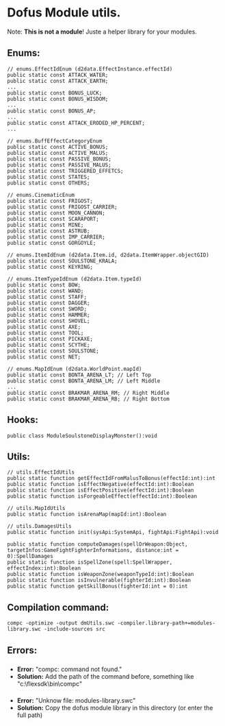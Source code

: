 Dofus Module utils.
===================

Note: **This is not a module**! Juste a helper library for your modules.

Enums:
------
```AS
// enums.EffectIdEnum (d2data.EffectInstance.effectId)
public static const ATTACK_WATER;
public static const ATTACK_EARTH;
...
public static const BONUS_LUCK;
public static const BONUS_WISDOM;
...
public static const BONUS_AP;
...
public static const ATTACK_ERODED_HP_PERCENT;
...
```
```AS
// enums.BuffEffectCategoryEnum
public static const ACTIVE_BONUS;
public static const ACTIVE_MALUS;
public static const PASSIVE_BONUS;
public static const PASSIVE_MALUS;
public static const TRIGGERED_EFFETCS;
public static const STATES;
public static const OTHERS;
```
```AS
// enums.CinematicEnum
public static const FRIGOST;
public static const FRIGOST_CARRIER;
public static const MOON_CANNON;
public static const SCARAPORT;
public static const MINE;
public static const ASTRUB;
public static const IMP_CARRIER;
public static const GORGOYLE;
```
```AS
// enums.ItemIdEnum (d2data.Item.id, d2data.ItemWrapper.objectGID)
public static const SOULSTONE_KRALA;
public static const KEYRING;
```
```AS
// enums.ItemTypeIdEnum (d2data.Item.typeId)
public static const BOW;
public static const WAND;
public static const STAFF;
public static const DAGGER;
public static const SWORD;
public static const HAMMER;
public static const SHOVEL;
public static const AXE;
public static const TOOL;
public static const PICKAXE;
public static const SCYTHE;
public static const SOULSTONE;
public static const NET;
```
```AS
// enums.MapIdEnum (d2data.WorldPoint.mapId)
public static const BONTA_ARENA_LT; // Left Top
public static const BONTA_ARENA_LM; // Left Middle
...
public static const BRAKMAR_ARENA_RM; // Right Middle
public static const BRAKMAR_ARENA_RB; // Right Bottom
```
Hooks:
------
```AS
public class ModuleSoulstoneDisplayMonster():void
```
Utils:
------
```AS
// utils.EffectIdUtils
public static function getEffectIdFromMalusToBonus(effectId:int):int
public static function isEffectNegative(effectId:int):Boolean
public static function isEffectPositive(effectId:int):Boolean
public static function isForgeableEffect(effectId:int):Boolean
```
```AS
// utils.MapIdUtils
public static function isArenaMap(mapId:int):Boolean
```
```AS
// utils.DamagesUtils
public static function init(sysApi:SystemApi, fightApi:FightApi):void

public static function computeDamages(spellOrWeapon:Object, targetInfos:GameFightFighterInformations, distance:int = 0):SpellDamages
public static function isSpellZone(spell:SpellWrapper, effectIndex:int):Boolean
public static function isWeaponZone(weaponTypeId:int):Boolean
public static function isInvulnerable(fighterId:int):Boolean
public static function getSkillBonus(fighterId:int = 0):int
```

Compilation command:
--------------------

    compc -optimize -output dmUtils.swc -compiler.library-path+=modules-library.swc -include-sources src

Errors:
-------

###
* **Error:** "compc: command not found."
* **Solution:** Add the path of the command before, something like "c:\flexsdk\bin\compc"

###
* **Error:** "Unknow file: modules-library.swc"
* **Solution:** Copy the dofus module library in this directory (or enter the full path)
